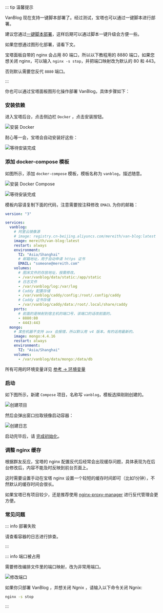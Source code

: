 ::: tip 温馨提示

VanBlog 现在支持一键脚本部署了。经过测试，宝塔也可以通过一键脚本进行部署。

建议您通过[一键脚本部署](../guide/get-started.md#一键脚本部署)，这样后期可以通过脚本一键升级会方便一些。

如果您想通过图形化部署，请看下文。

宝塔面板自带的 nginx 会占用 80 端口，所以以下教程用的 8880 端口，如果您想关闭 nginx，可以输入 `nginx -s stop`，并把端口映射改为默认的 80 和 443。

否则默认需要您反代 `8880` 端口。

:::

你也可以通过宝塔面板图形化操作部署 VanBlog，具体步骤如下：

### 安装依赖

进入宝塔后台，点击侧边栏 `Docker` ，点击安装按钮。

![安装 Docker](https://www.mereith.com/static/img/ea11d7d7f754edf2303c710071ce540b.clipboard-2022-09-02.png)

耐心等一会，宝塔会自动安装好这些：

![等待安装完成](https://www.mereith.com/static/img/e5b15c94a2a0d38c1f9b9b4ca1dcc8dd.clipboard-2022-09-02.png)

### 添加 docker-compose 模板

如图所示，添加 `docker-compose` 模板，模板名称为 `vanblog`，描述随意。

![安装 Docker Compose](https://www.mereith.com/static/img/d4a56888230de79cc31bbeb603578e02.clipboard-2022-09-03.png)

![等待安装完成](https://www.mereith.com/static/img/9a207817805fb0f0a4b65a85edb699b4.clipboard-2022-09-02.png)

模板内容请复制下面的代码，注意需要按注释修改 `EMAIL` 为你的邮箱：

```yaml
version: "3"

services:
  vanblog:
    # 阿里云镜像源
    # image: registry.cn-beijing.aliyuncs.com/mereith/van-blog:latest
    image: mereith/van-blog:latest
    restart: always
    environment:
      TZ: "Asia/Shanghai"
      # 邮箱地址，用于自动申请 https 证书
      EMAIL: "someone@mereith.com"
    volumes:
      # 图床文件的存放地址，按需修改。
      - /var/vanblog/data/static:/app/static
      # 日志文件
      - /var/vanblog/log:/var/log
      # Caddy 配置存储
      - /var/vanblog/caddy/config:/root/.config/caddy
      # Caddy 证书存储
      - /var/vanblog/caddy/data:/root/.local/share/caddy
    ports:
      # 前面的是映射到宿主机的端口号，该端口的话改前面的。
      - 8880:80
      - 4443:443
  mongo:
    # 某些机器不支持 avx 会报错，所以默认用 v4 版本。有的话用最新的。
    image: mongo:4.4.16
    restart: always
    environment:
      TZ: "Asia/Shanghai"
    volumes:
      - /var/vanblog/data/mongo:/data/db
```

所有可用的环境变量详见 [参考 → 环境变量](../reference/env.md)

### 启动

如下图所示，新建 `Compose` 项目，名称写 `vanblog`，模板选择刚刚创建的。

![创建项目](https://www.mereith.com/static/img/920dd318b4073cc793c11caa4700d7b9.clipboard-2022-09-02.png)

然后会弹出窗口拉取镜像启动容器：

![创建日志](https://www.mereith.com/static/img/193a1acb5f783923ffc83dc67de6fced.clipboard-2022-09-02.png)

启动完毕后，请 [完成初始化](./init.md)。

### 调整 nginx 缓存
根据群友反应，宝塔的 nginx 配置反代后经常会出现缓存问题，具体表现为在后台修改后，内容不能及时反映到前台页面上。

这时需要设置手动在宝塔 nginx 设置一个较短的缓存时间即可（比如1分钟），不然默认的缓存时间会很长。

如果宝塔已有项目较少，还是推荐使用 [nginx-proxy-manager](https://nginxproxymanager.com/) 进行反代管理会更方便。

### 常见问题

::: info 部署失败

请查看容器的日志进行排查。

:::

::: info 端口被占用

需要修改编排文件里的端口映射，改为非常用端口。

![修改端口](https://pic.mereith.com/img/47a03229d46e9120ad1e7bf1abf4b504.clipboard-2022-09-14.png)

如果你只部署 VanBlog ，并想关闭 Ngnix ，请输入以下命令关闭 Ngnix:

```bash
nginx -s stop
```

:::
